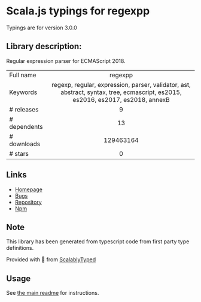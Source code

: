 
# Scala.js typings for regexpp

Typings are for version 3.0.0

## Library description:
Regular expression parser for ECMAScript 2018.

|                    |                 |
| ------------------ | :-------------: |
| Full name          | regexpp |
| Keywords           | regexp, regular, expression, parser, validator, ast, abstract, syntax, tree, ecmascript, es2015, es2016, es2017, es2018, annexB |
| # releases         | 9 |
| # dependents       | 13 |
| # downloads        | 129463164 |
| # stars            | 0 |

## Links
- [Homepage](https://github.com/mysticatea/regexpp#readme)
- [Bugs](https://github.com/mysticatea/regexpp/issues)
- [Repository](https://github.com/mysticatea/regexpp)
- [Npm](https://www.npmjs.com/package/regexpp)
    


## Note
This library has been generated from typescript code from first party type definitions.

Provided with :purple_heart: from [ScalablyTyped](https://github.com/oyvindberg/ScalablyTyped)

## Usage
See [the main readme](../../readme.md) for instructions.


